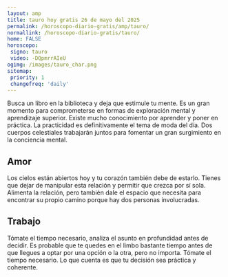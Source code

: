 ```yaml
---
layout: amp
title: tauro hoy gratis 26 de mayo del 2025 
permalink: /horoscopo-diario-gratis/amp/tauro/
normallink: /horoscopo-diario-gratis/tauro/
home: FALSE
horoscopo:
 signo: tauro
 video: -DQpmrrAIeU
ogimg: /images/tauro_char.png
sitemap:
 priority: 1
 changefreq: 'daily'
---
```



Busca un libro en la biblioteca y deja que estimule tu mente. Es un gran momento para comprometerse en formas de exploración mental y aprendizaje superior. Existe mucho conocimiento por aprender y poner en práctica. La practicidad es definitivamente el tema de moda del día. Dos cuerpos celestiales trabajarán juntos para fomentar un gran surgimiento en la conciencia mental.

## Amor

Los cielos están abiertos hoy y tu corazón también debe de estarlo. Tienes que dejar de manipular esta relación y permitir que crezca por sí sola. Alimenta la relación, pero también dale el espacio que necesita para encontrar su propio camino porque hay dos personas involucradas.

## Trabajo

Tómate el tiempo necesario, analiza el asunto en profundidad antes de decidir. Es probable que te quedes en el limbo bastante tiempo antes de que llegues a optar por una opción o la otra, pero no importa. Tómate el tiempo necesario. Lo que cuenta es que tu decisión sea práctica y coherente.